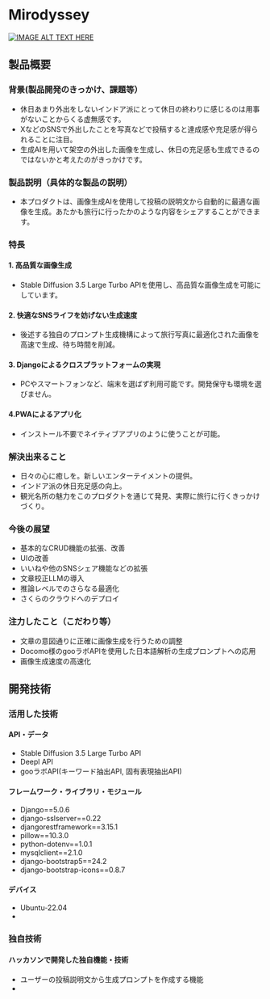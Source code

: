 # Mirodyssey

[![IMAGE ALT TEXT HERE](https://jphacks.com/wp-content/uploads/2024/07/JPHACKS2024_ogp.jpg)](https://www.youtube.com/watch?v=DZXUkEj-CSI)

## 製品概要
### 背景(製品開発のきっかけ、課題等）
- 休日あまり外出をしないインドア派にとって休日の終わりに感じるのは用事がないことからくる虚無感です。
- XなどのSNSで外出したことを写真などで投稿すると達成感や充足感が得られることに注目。
- 生成AIを用いて架空の外出した画像を生成し、休日の充足感も生成できるのではないかと考えたのがきっかけです。
### 製品説明（具体的な製品の説明）
- 本プロダクトは、画像生成AIを使用して投稿の説明文から自動的に最適な画像を生成。あたかも旅行に行ったかのような内容をシェアすることができます。
### 特長
#### 1. 高品質な画像生成
- Stable Diffusion 3.5 Large Turbo APIを使用し、高品質な画像生成を可能にしています。
#### 2. 快適なSNSライフを妨げない生成速度
- 後述する独自のプロンプト生成機構によって旅行写真に最適化された画像を高速で生成、待ち時間を削減。
#### 3. Djangoによるクロスプラットフォームの実現
- PCやスマートフォンなど、端末を選ばず利用可能です。開発保守も環境を選びません。
#### 4.PWAによるアプリ化
- インストール不要でネイティブアプリのように使うことが可能。

### 解決出来ること
- 日々の心に癒しを。新しいエンターテイメントの提供。
- インドア派の休日充足感の向上。
- 観光名所の魅力をこのプロダクトを通じて発見、実際に旅行に行くきっかけづくり。
### 今後の展望
- 基本的なCRUD機能の拡張、改善
- UIの改善
- いいねや他のSNSシェア機能などの拡張
- 文章校正LLMの導入
- 推論レベルでのさらなる最適化
- さくらのクラウドへのデプロイ
### 注力したこと（こだわり等）
- 文章の意図通りに正確に画像生成を行うための調整
- Docomo様のgooラボAPIを使用した日本語解析の生成プロンプトへの応用
- 画像生成速度の高速化

## 開発技術
### 活用した技術
#### API・データ
* Stable Diffusion 3.5 Large Turbo API
* Deepl API
* gooラボAPI(キーワード抽出API, 固有表現抽出API)

#### フレームワーク・ライブラリ・モジュール
* Django==5.0.6
* django-sslserver==0.22
* djangorestframework==3.15.1
* pillow==10.3.0
* python-dotenv==1.0.1
* mysqlclient==2.1.0
* django-bootstrap5==24.2
* django-bootstrap-icons==0.8.7

#### デバイス
* Ubuntu-22.04
* 

### 独自技術
#### ハッカソンで開発した独自機能・技術
* ユーザーの投稿説明文から生成プロンプトを作成する機能
* 
